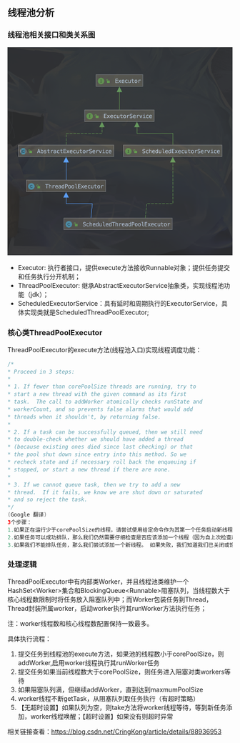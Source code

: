 ## 线程池分析

### 线程池相关接口和类关系图
![关系图](https://github.com/Wliz/BooksNote/blob/master/images/threadPool.png)

- Executor: 执行者接口，提供execute方法接收Runnable对象；提供任务提交和任务执行分开机制；
- ThreadPoolExecutor: 继承AbstractExecutorService抽象类，实现线程池功能（jdk）；
- ScheduledExecutorService：具有延时和周期执行的ExecutorService，具体实现类就是ScheduledThreadPoolExecutor;

### 核心类ThreadPoolExecutor
ThreadPoolExecutor的execute方法(线程池入口)实现线程调度功能：
```Java
/*
* Proceed in 3 steps:
*
* 1. If fewer than corePoolSize threads are running, try to
* start a new thread with the given command as its first
* task.  The call to addWorker atomically checks runState and
* workerCount, and so prevents false alarms that would add
* threads when it shouldn't, by returning false.
*
* 2. If a task can be successfully queued, then we still need
* to double-check whether we should have added a thread
* (because existing ones died since last checking) or that
* the pool shut down since entry into this method. So we
* recheck state and if necessary roll back the enqueuing if
* stopped, or start a new thread if there are none.
*
* 3. If we cannot queue task, then we try to add a new
* thread.  If it fails, we know we are shut down or saturated
* and so reject the task.
*/
(Google 翻译)
3个步骤：
1.如果正在运行少于corePoolSize的线程，请尝试使用给定命令作为其第一个任务启动新线程。 对addWorker的调用以原子方式检查runState和workerCount，因此通过返回false来防止在不应该添加线程时发生的错误警报。
2.如果任务可以成功排队，那么我们仍然需要仔细检查是否应该添加一个线程（因为自上次检查后现有的线程已经死亡），或者自从进入此方法后池关闭了。 所以我们重新检查状态，如果必要的话，如果没有，则回滚入队，或者如果没有，则启动新的线程。
3.如果我们不能排队任务，那么我们尝试添加一个新线程。 如果失败，我们知道我们已关闭或饱和，因此拒绝该任务。
```

### 处理逻辑

ThreadPoolExecutor中有内部类Worker，并且线程池类维护一个HashSet\<Worker\>集合和BlockingQueue\<Runnable\>阻塞队列，当线程数大于核心线程数限制时将任务放入阻塞队列中；而Worker包装任务到Thread，Thread封装所属worker，启动worker执行其runWorker方法执行任务；

注：worker线程数和核心线程数配置保持一致最多。

具体执行流程：
1. 提交任务到线程池的execute方法，如果池的线程数小于corePoolSize，则addWorker,启用worker线程执行其runWorker任务
2. 提交任务如果当前线程数大于corePoolSize，则任务进入阻塞对类workers等待
3. 如果阻塞队列满，但继续addWorker，直到达到maxmumPoolSize
4. worker线程不断getTask，从阻塞队列取任务执行（有超时策略）
5. 【无超时设置】如果队列为空，则take方法将worker线程等待，等到新任务添加，worker线程唤醒；【超时设置】如果没有则超时异常


相关链接查看：https://blog.csdn.net/CringKong/article/details/88936953


